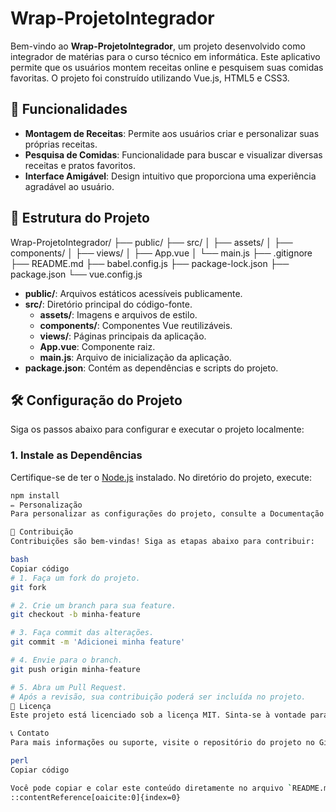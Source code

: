 # Wrap-ProjetoIntegrador

Bem-vindo ao **Wrap-ProjetoIntegrador**, um projeto desenvolvido como integrador de matérias para o curso técnico em informática. Este aplicativo permite que os usuários montem receitas online e pesquisem suas comidas favoritas. O projeto foi construído utilizando Vue.js, HTML5 e CSS3.

## 🚀 Funcionalidades

- **Montagem de Receitas**: Permite aos usuários criar e personalizar suas próprias receitas.
- **Pesquisa de Comidas**: Funcionalidade para buscar e visualizar diversas receitas e pratos favoritos.
- **Interface Amigável**: Design intuitivo que proporciona uma experiência agradável ao usuário.

## 📂 Estrutura do Projeto

Wrap-ProjetoIntegrador/ ├── public/ ├── src/ │ ├── assets/ │ ├── components/ │ ├── views/ │ ├── App.vue │ └── main.js ├── .gitignore ├── README.md ├── babel.config.js ├── package-lock.json ├── package.json └── vue.config.js

- **public/**: Arquivos estáticos acessíveis publicamente.
- **src/**: Diretório principal do código-fonte.
  - **assets/**: Imagens e arquivos de estilo.
  - **components/**: Componentes Vue reutilizáveis.
  - **views/**: Páginas principais da aplicação.
  - **App.vue**: Componente raiz.
  - **main.js**: Arquivo de inicialização da aplicação.
- **package.json**: Contém as dependências e scripts do projeto.

## 🛠️ Configuração do Projeto

Siga os passos abaixo para configurar e executar o projeto localmente:

### 1. Instale as Dependências

Certifique-se de ter o [Node.js](https://nodejs.org/) instalado. No diretório do projeto, execute:

```bash
npm install
✏️ Personalização
Para personalizar as configurações do projeto, consulte a Documentação do Vue CLI.

🤝 Contribuição
Contribuições são bem-vindas! Siga as etapas abaixo para contribuir:

bash
Copiar código
# 1. Faça um fork do projeto.
git fork

# 2. Crie um branch para sua feature.
git checkout -b minha-feature

# 3. Faça commit das alterações.
git commit -m 'Adicionei minha feature'

# 4. Envie para o branch.
git push origin minha-feature

# 5. Abra um Pull Request.
# Após a revisão, sua contribuição poderá ser incluída no projeto.
📄 Licença
Este projeto está licenciado sob a licença MIT. Sinta-se à vontade para usá-lo e modificá-lo conforme necessário.

📞 Contato
Para mais informações ou suporte, visite o repositório do projeto no GitHub: Wrap-ProjetoIntegrador.

perl
Copiar código

Você pode copiar e colar este conteúdo diretamente no arquivo `README.md` do seu repositório. Se precisar de ajustes ou adicionar seções extras, estou à disposição para ajudar! 😊
::contentReference[oaicite:0]{index=0}


